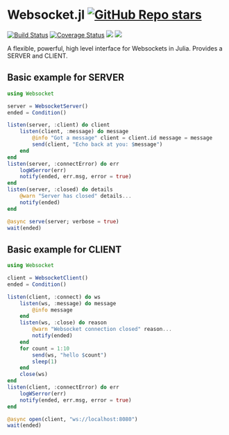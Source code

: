 # Websocket.jl [![GitHub Repo stars](https://img.shields.io/github/stars/citkane/Websocket.jl?style=social)](https://github.com/citkane/Websocket.jl)
[![Build Status](https://travis-ci.org/citkane/Websocket.jl.svg?branch=master)](https://travis-ci.org/citkane/Websocket.jl)
[![Coverage Status](https://coveralls.io/repos/github/citkane/Websocket.jl/badge.svg?branch=master)](https://coveralls.io/github/citkane/Websocket.jl?branch=master)
[![](https://img.shields.io/badge/docs-stable-blue.svg)](https://citkane.github.io/Websocket.jl/stable)
[![](https://img.shields.io/badge/docs-dev-blue.svg)](https://citkane.github.io/Websocket.jl/dev)

A flexible, powerful, high level interface for Websockets in Julia. Provides a SERVER and CLIENT.

## Basic example for SERVER
```julia
using Websocket

server = WebsocketServer()
ended = Condition() 

listen(server, :client) do client
    listen(client, :message) do message
        @info "Got a message" client = client.id message = message
        send(client, "Echo back at you: $message")
    end
end
listen(server, :connectError) do err
    logWSerror(err)
    notify(ended, err.msg, error = true)
end
listen(server, :closed) do details
    @warn "Server has closed" details...
    notify(ended)
end

@async serve(server; verbose = true)
wait(ended)
```
## Basic example for CLIENT
```julia
using Websocket

client = WebsocketClient()
ended = Condition()

listen(client, :connect) do ws
    listen(ws, :message) do message
        @info message
    end
    listen(ws, :close) do reason
        @warn "Websocket connection closed" reason...
        notify(ended)
    end
    for count = 1:10
        send(ws, "hello $count")
        sleep(1)
    end
    close(ws)
end
listen(client, :connectError) do err
    logWSerror(err)
    notify(ended, err.msg, error = true)
end

@async open(client, "ws://localhost:8080")
wait(ended)
```

